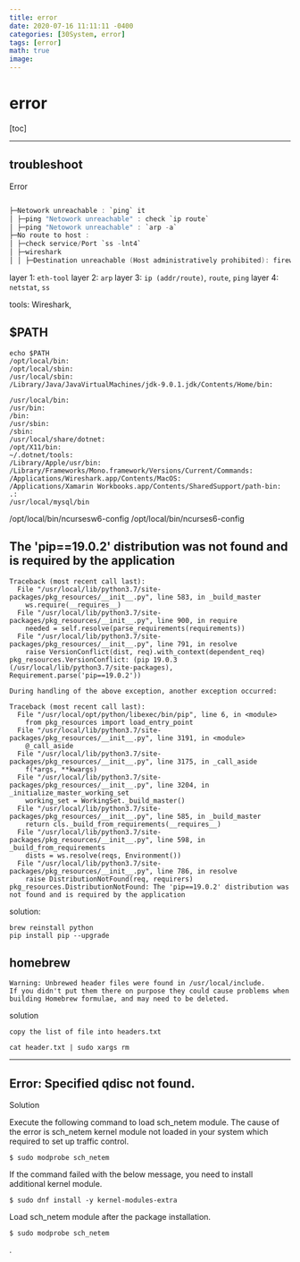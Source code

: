```yaml
---
title: error
date: 2020-07-16 11:11:11 -0400
categories: [30System, error]
tags: [error]
math: true
image:
---
```




# error

[toc]

---


## troubleshoot

Error

```c

├─Netowork unreachable : `ping` it
│ ├─ping "Netowork unreachable" : check `ip route`
│ ├─ping "Netowork unreachable" : `arp -a`
├─No route to host :
│ ├─check service/Port `ss -lnt4`
│ ├─wireshark
│ │ ├─Destination unreachable (Host administratively prohibited): firewall configuration issue `firewall-cmd --list-all`

```


layer 1: `eth-tool`
layer 2: `arp`
layer 3: `ip (addr/route)`, `route`, `ping`
layer 4: `netstat`, `ss`

tools: Wireshark,


## $PATH

```
echo $PATH
/opt/local/bin:
/opt/local/sbin:
/usr/local/sbin:
/Library/Java/JavaVirtualMachines/jdk-9.0.1.jdk/Contents/Home/bin:

/usr/local/bin:
/usr/bin:
/bin:
/usr/sbin:
/sbin:
/usr/local/share/dotnet:
/opt/X11/bin:
~/.dotnet/tools:
/Library/Apple/usr/bin:
/Library/Frameworks/Mono.framework/Versions/Current/Commands:
/Applications/Wireshark.app/Contents/MacOS:
/Applications/Xamarin Workbooks.app/Contents/SharedSupport/path-bin:
.:
/usr/local/mysql/bin
```
/opt/local/bin/ncursesw6-config
/opt/local/bin/ncurses6-config


## The 'pip==19.0.2' distribution was not found and is required by the application

```
Traceback (most recent call last):
  File "/usr/local/lib/python3.7/site-packages/pkg_resources/__init__.py", line 583, in _build_master
    ws.require(__requires__)
  File "/usr/local/lib/python3.7/site-packages/pkg_resources/__init__.py", line 900, in require
    needed = self.resolve(parse_requirements(requirements))
  File "/usr/local/lib/python3.7/site-packages/pkg_resources/__init__.py", line 791, in resolve
    raise VersionConflict(dist, req).with_context(dependent_req)
pkg_resources.VersionConflict: (pip 19.0.3 (/usr/local/lib/python3.7/site-packages), Requirement.parse('pip==19.0.2'))

During handling of the above exception, another exception occurred:

Traceback (most recent call last):
  File "/usr/local/opt/python/libexec/bin/pip", line 6, in <module>
    from pkg_resources import load_entry_point
  File "/usr/local/lib/python3.7/site-packages/pkg_resources/__init__.py", line 3191, in <module>
    @_call_aside
  File "/usr/local/lib/python3.7/site-packages/pkg_resources/__init__.py", line 3175, in _call_aside
    f(*args, **kwargs)
  File "/usr/local/lib/python3.7/site-packages/pkg_resources/__init__.py", line 3204, in _initialize_master_working_set
    working_set = WorkingSet._build_master()
  File "/usr/local/lib/python3.7/site-packages/pkg_resources/__init__.py", line 585, in _build_master
    return cls._build_from_requirements(__requires__)
  File "/usr/local/lib/python3.7/site-packages/pkg_resources/__init__.py", line 598, in _build_from_requirements
    dists = ws.resolve(reqs, Environment())
  File "/usr/local/lib/python3.7/site-packages/pkg_resources/__init__.py", line 786, in resolve
    raise DistributionNotFound(req, requirers)
pkg_resources.DistributionNotFound: The 'pip==19.0.2' distribution was not found and is required by the application

```

solution:
```
brew reinstall python
pip install pip --upgrade
```

## homebrew

```
Warning: Unbrewed header files were found in /usr/local/include.
If you didn't put them there on purpose they could cause problems when
building Homebrew formulae, and may need to be deleted.
```

solution

```
copy the list of file into headers.txt

cat header.txt | sudo xargs rm

```


---


## Error: Specified qdisc not found.

Solution

Execute the following command to load sch_netem module. The cause of the error is sch_netem kernel module not loaded in your system which required to set up traffic control.

`$ sudo modprobe sch_netem`

If the command failed with the below message, you need to install additional kernel module.

`$ sudo dnf install -y kernel-modules-extra`

Load sch_netem module after the package installation.

`$ sudo modprobe sch_netem`






.
